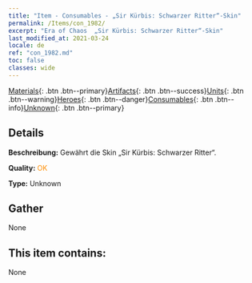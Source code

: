 ```yaml
---
title: "Item - Consumables - „Sir Kürbis: Schwarzer Ritter“-Skin"
permalink: /Items/con_1982/
excerpt: "Era of Chaos  „Sir Kürbis: Schwarzer Ritter“-Skin"
last_modified_at: 2021-03-24
locale: de
ref: "con_1982.md"
toc: false
classes: wide
---
```

 [Materials](/de/Items/){: .btn .btn--primary}[Artifacts](/de/Items/Artifacts/){: .btn .btn--success}[Units](/de/Items/Units/){: .btn .btn--warning}[Heroes](/de/Items/Heroes/){: .btn .btn--danger}[Consumables](/de/Items/Consumables/){: .btn .btn--info}[Unknown](/de/Items/Unknown/){: .btn .btn--primary}

## Details
 **Beschreibung:** Gewährt die Skin „Sir Kürbis: Schwarzer Ritter“.

 **Quality:** <span style="color: #FF8C00">OK</span>

 **Type:** Unknown

## Gather

  None

## This item contains:

  None

